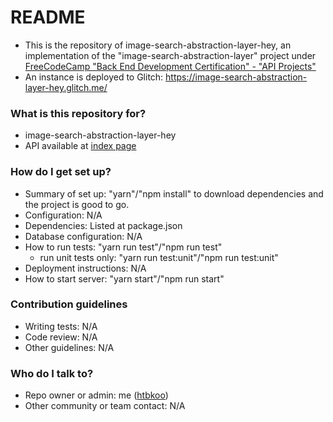 # README #

* This is the repository of image-search-abstraction-layer-hey, an implementation of the "image-search-abstraction-layer" project under [FreeCodeCamp "Back End Development Certification" - "API Projects"](https://www.freecodecamp.com/challenges/get-set-for-our-api-development-projects)
* An instance is deployed to Glitch: https://image-search-abstraction-layer-hey.glitch.me/
 

### What is this repository for? ###

* image-search-abstraction-layer-hey
* API available at [index page](https://image-search-abstraction-layer-hey.glitch.me/)

### How do I get set up? ###

* Summary of set up: "yarn"/"npm install" to download dependencies and the project is good to go.
* Configuration: N/A 
* Dependencies: Listed at package.json
* Database configuration: N/A
* How to run tests: "yarn run test"/"npm run test"
    * run unit tests only: "yarn run test:unit"/"npm run test:unit"
* Deployment instructions: N/A
* How to start server: "yarn start"/"npm run start"

### Contribution guidelines ###

* Writing tests: N/A
* Code review: N/A
* Other guidelines: N/A

### Who do I talk to? ###

* Repo owner or admin: me ([htbkoo](https://bitbucket.org/htbkoo/))
* Other community or team contact: N/A